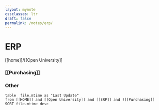 ```yaml
---
layout: mynote
cssclasses: ltr
draft: false
permalink: /notes/erp/
---
```

# ERP
[[home]]/[[Open University]]

###  [[Purchasing]] 
### Other
```dataview
table  file.mtime as "Last Update" 
from [[HOME]] and [[Open University]] and [[ERP]] and ![[Purchasing]] SORT file.mtime desc
```
